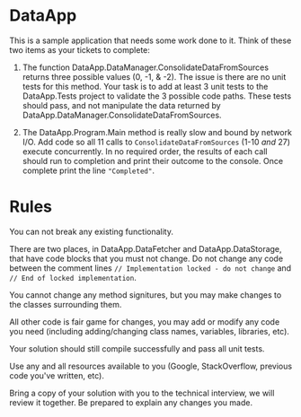# DataApp 

This is a sample application that needs some work done to it.  Think of these two items as your tickets to complete:

1. The function DataApp.DataManager.ConsolidateDataFromSources returns three possible values (0, -1, & -2). The issue is there are no unit tests for this method. Your task is to add at least 3 unit tests to the DataApp.Tests project to validate the 3 possible code paths. These tests should pass, and not manipulate the data returned by DataApp.DataManager.ConsolidateDataFromSources.

2. The DataApp.Program.Main method is really slow and bound by network I/O. Add code so all 11 calls to `ConsolidateDataFromSources` (1-10 *and* 27) execute concurrently. In no required order, the results of each call should run to completion and print their outcome to the console. Once complete print the line `"Completed"`.


# Rules

You can not break any existing functionality.

There are two places, in DataApp.DataFetcher and DataApp.DataStorage, that have code blocks that you must not change. Do not change any code between the comment lines `// Implementation locked - do not change` and `// End of locked implementation`. 

You cannot change any method signitures, but you may make changes to the classes surrounding them.

All other code is fair game for changes, you may add or modify any code you need (including adding/changing class names, variables, libraries, etc).  

Your solution should still compile successfully and pass all unit tests.

Use any and all resources available to you (Google, StackOverflow, previous code you've written, etc).

Bring a copy of your solution with you to the technical interview, we will review it together.  Be prepared to explain any changes you made.